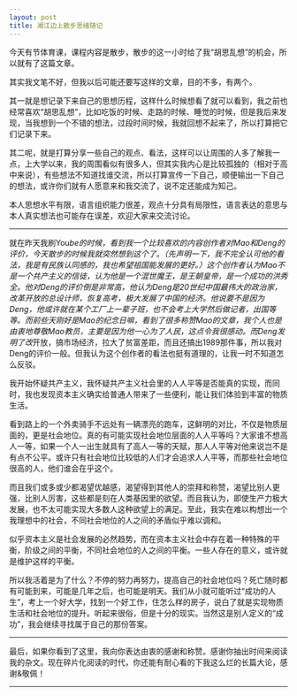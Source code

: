 ```yaml
---
layout: post
title: 湘江边上散步思绪随记
---
```


今天有节体育课，课程内容是散步，散步的这一小时给了我“胡思乱想”的机会，所以就有了这篇文章。

其实我文笔不好，但我以后可能还要写这样的文章，目的不多，有两个。

其一就是想记录下来自己的思想历程，这样什么时候想看了就可以看到，我之前也经常喜欢“胡思乱想”，比如吃饭的时候、走路的时候、睡觉的时候，但是我后来发现，当我想到一个不错的想法，过段时间时候，我就回想不起来了，所以打算把它们记录下来。

其二呢，就是打算分享一些自己的观点、看法，这样可以让周围的人多了解我一点，上大学以来，我的周围看似有很多人，但其实我内心是比较孤独的（相对于高中来说），有些想法不知道找谁交流，所以打算宣传一下自己，顺便输出一下自己的想法，或许你们就有人愿意来和我交流了，说不定还能成为知己。

本人思想水平有限，语言组织能力很差，观点十分具有局限性，语言表达的意思与本人真实想法也可能存在误差，欢迎大家来交流讨论。

---

就在昨天我刷You*be的时候，看到我一个比较喜欢的内容创作者对Mao和Deng的评价，今天散步的时候我就突然想到这个了。（先声明一下，我不完全认可他的看法，我是有民族认同感的，我也希望祖国能发展的更好。）这个创作者认为Mao不是一个共产主义的信徒，认为他是一个混世魔王，是王朝皇帝，是一个成功的洪秀全。他对Deng的评价倒是非常高，他认为Deng是20世纪中国最伟大的政治家，改革开放的总设计师，恢复高考，极大发展了中国的经济。他说要不是因为Deng，他或许就在某个工厂上一辈子班，也不会考上大学然后做记者，出国等等。而前些天刚好是Mao的纪念日嘛，看到了很多称赞Mao的文章，我个人也是由衷地尊敬Mao教员，主要是因为他一心为了人民，这点令我很感动。而Deng发明了改*开放，搞市场经济，拉大了贫富差距，而且还搞出1989那件事，所以我对Deng的评价一般。但我认为这个创作者的看法也挺有道理的，让我一时不知道怎么反驳。

我开始怀疑共产主义，我怀疑共产主义社会里的人人平等是否能真的实现，而同时，我也发现资本主义确实给普通人带来了一些便利，能让我们体验到丰富的物质生活。

看到路上的一个外卖骑手不远处有一辆漂亮的跑车，这鲜明的对比，不仅是物质层面的，更是社会地位。真的有可能实现社会地位层面的人人平等吗？大家谁不想高人一等，如果一个人一出生就具有了高人一等的天赋，那人人平等对他来说岂不是有点不公平。或许只有社会地位比较低的人们才会追求人人平等，而那些社会地位很高的人，他们谁会在乎这个。

而且我们或多或少都渴望优越感，渴望得到其他人的崇拜和称赞，渴望比别人更强，比别人厉害，这些都是刻在人类基因里的欲望。而且我认为，即使生产力极大发展，也不太可能实现大多数人这种欲望上的满足。至此，我实在难以构想出一个我理想中的社会，不同社会地位的人之间的矛盾似乎难以调和。

似乎资本主义是社会发展的必然趋势，而在资本主义社会中存在着一种特殊的平衡，阶级之间的平衡，不同社会地位的人之间的平衡。一些人存在的意义，或许就是维护这样的平衡。

所以我活着是为了什么？不停的努力再努力，提高自己的社会地位吗？死亡随时都有可能到来，可能是几年之后，也可能是明天。我们从小就可能听过“成功的人生”，考上一个好大学，找到一个好工作，住怎么样的房子，说白了就是实现物质生活和社会地位的提升。听起来很俗，但是十分的现实。当然这是别人定义的“成功”，我会继续寻找属于自己的那份答案。

---

最后，如果你看到了这里，我向你表达由衷的感谢和称赞。感谢你抽出时间来阅读我的杂文。现在碎片化阅读的时代，你还能有耐心看的下我这么烂的长篇大论，感谢&敬佩！

---
